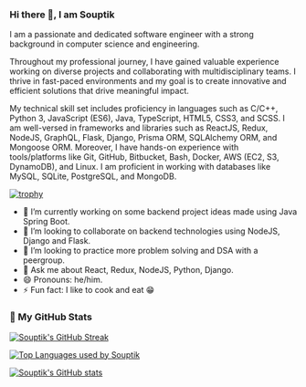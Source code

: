### Hi there 👋, I am Souptik

I am a passionate and dedicated software engineer with a strong background in computer science and engineering.

Throughout my professional journey, I have gained valuable experience working on diverse projects and collaborating with multidisciplinary teams. I thrive in fast-paced environments and my goal is to create innovative and efficient solutions that drive meaningful impact.

My technical skill set includes proficiency in languages such as C/C++, Python 3, JavaScript (ES6), Java, TypeScript, HTML5, CSS3, and SCSS. I am well-versed in frameworks and libraries such as ReactJS, Redux, NodeJS, GraphQL, Flask, Django, Prisma ORM, SQLAlchemy ORM, and Mongoose ORM. Moreover, I have hands-on experience with tools/platforms like Git, GitHub, Bitbucket, Bash, Docker, AWS (EC2, S3, DynamoDB), and Linux. I am proficient in working with databases like MySQL, SQLite, PostgreSQL, and MongoDB.

[![trophy](https://github-profile-trophy.vercel.app/?username=souptik4572)](https://github.com/souptik4572/github-profile-trophy)

- 🔭 I’m currently working on some backend project ideas made using Java Spring Boot.
- 👯 I’m looking to collaborate on backend technologies using NodeJS, Django and Flask.
- 🤔 I’m looking to practice more problem solving and DSA with a peergroup.
- 💬 Ask me about React, Redux, NodeJS, Python, Django.
- 😄 Pronouns: he/him.
- ⚡ Fun fact: I like to cook and eat 😁

### 🚀 My GitHub Stats
[![Souptik's GitHub Streak](https://github-readme-streak-stats.herokuapp.com/?user=souptik4572&theme=dark "Souptik's GitHub Streak")](https://git.io/streak-stats)

[![Top Languages used by Souptik](https://github-readme-stats.vercel.app/api/top-langs/?username=souptik4572&hide=html,css,scss&exclude_repo=souptik4572.github.io&layout=compact&theme=dark "Top Languages used by Souptik")](https://github.com/anuraghazra/github-readme-stats)

[![Souptik's GitHub stats](https://github-readme-stats.vercel.app/api?username=souptik4572)](https://github.com/souptik/github-readme-stats)

